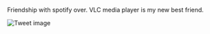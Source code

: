 Friendship with spotify over. VLC media player is my new best friend.


![Tweet image](/asset/crosspoast/GBbHT4jaEAACxZA.png)

